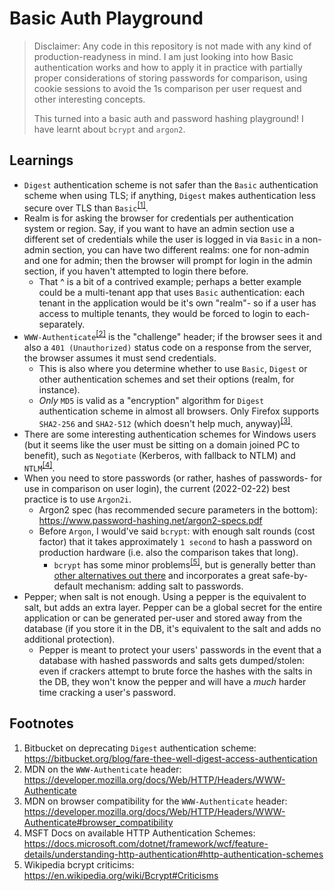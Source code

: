 # Basic Auth Playground

> Disclaimer: Any code in this repository is not made with any kind of production-readyness in mind.
> I am just looking into how Basic authentication works and how to apply it in
> practice with partially proper considerations of storing passwords for comparison,
> using cookie sessions to avoid the 1s comparison per user request and other interesting
> concepts.
>
> This turned into a basic auth and password hashing playground! I have learnt about `bcrypt` and
> `argon2`.

## Learnings

- `Digest` authentication scheme is not safer than the `Basic` authentication scheme when using TLS; if anything, `Digest` makes authentication less secure over TLS than `Basic`<sup>[[1]](#bitbucket-on-digest)</sup>.
- Realm is for asking the browser for credentials per authentication system or region. Say, if you want to have an admin section use a different set of credentials while the user is logged in via `Basic` in a non-admin section, you can have two different realms: one for non-admin and one for admin; then the browser will prompt for login in the admin section, if you haven't attempted to login there before.
  - That ^ is a bit of a contrived example; perhaps a better example could be a multi-tenant app that uses `Basic` authentication: each tenant in the application would be it's own "realm"- so if a user has access to multiple tenants, they would be forced to login to each- separately.
- `WWW-Authenticate`<sup>[[2]](#mdn-on-www-authenticate)</sup> is the "challenge" header; if the browser sees it and also a `401 (Unauthorized)` status code on a response from the server, the browser assumes it must send credentials.
  - This is also where you determine whether to use `Basic`, `Digest` or other authentication schemes and set their options (realm, for instance).
  - _Only_ `MD5` is valid as a "encryption" algorithm for `Digest` authentication scheme in almost all browsers. Only Firefox supports `SHA2-256` and `SHA2-512` (which doesn't help much, anyway)<sup>[[3]](#mdn-on-www-authenticate-browser-compatibility)</sup>.
- There are some interesting authentication schemes for Windows users (but it seems like the user must be sitting on a domain joined PC to benefit), such as `Negotiate` (Kerberos, with fallback to NTLM) and `NTLM`<sup>[[4]](#msft-docs-on-authentication-schemes)</sup>.
- When you need to store passwords (or rather, hashes of passwords- for use in comparison on user login), the current (2022-02-22) best practice is to use `Argon2i`.
  - Argon2 spec (has recommended secure parameters in the bottom): https://www.password-hashing.net/argon2-specs.pdf
  - Before `Argon`, I would've said `bcrypt`: with enough salt rounds (cost factor) that it takes approximately `1 second` to hash a password on production hardware (i.e. also the comparison takes that long).
    - `bcrypt` has some minor problems<sup>[[5]](#wikipedia-bcrypt-criticisms)</sup>, but is generally better than [other alternatives out there](https://security.stackexchange.com/a/133251) and incorporates a great safe-by-default mechanism: adding salt to passwords.
- Pepper; when salt is not enough. Using a pepper is the equivalent to salt, but adds an extra layer. Pepper can be a global secret for the entire application or can be generated per-user and stored away from the database (if you store it in the DB, it's equivalent to the salt and adds no additional protection).
  - Pepper is meant to protect your users' passwords in the event that a database with hashed passwords and salts gets dumped/stolen: even if crackers attempt to brute force the hashes with the salts in the DB, they won't know the pepper and will have a _much_ harder time cracking a user's password.

## Footnotes

1. <a name="bitbucket-on-digest"></a> Bitbucket on deprecating `Digest` authentication scheme: https://bitbucket.org/blog/fare-thee-well-digest-access-authentication
2. <a name="mdn-on-www-authenticate"></a> MDN on the `WWW-Authenticate` header: https://developer.mozilla.org/docs/Web/HTTP/Headers/WWW-Authenticate
3. <a name="mdn-on-www-authenticate-browser-compatibility"></a> MDN on browser compatibility for the `WWW-Authenticate` header: https://developer.mozilla.org/docs/Web/HTTP/Headers/WWW-Authenticate#browser_compatibility
4. <a name="msft-docs-on-authentication-schemes"></a> MSFT Docs on available HTTP Authentication Schemes: https://docs.microsoft.com/dotnet/framework/wcf/feature-details/understanding-http-authentication#http-authentication-schemes
5. <a name="wikipedia-bcrypt-criticisms"></a> Wikipedia bcrypt criticims: https://en.wikipedia.org/wiki/Bcrypt#Criticisms
